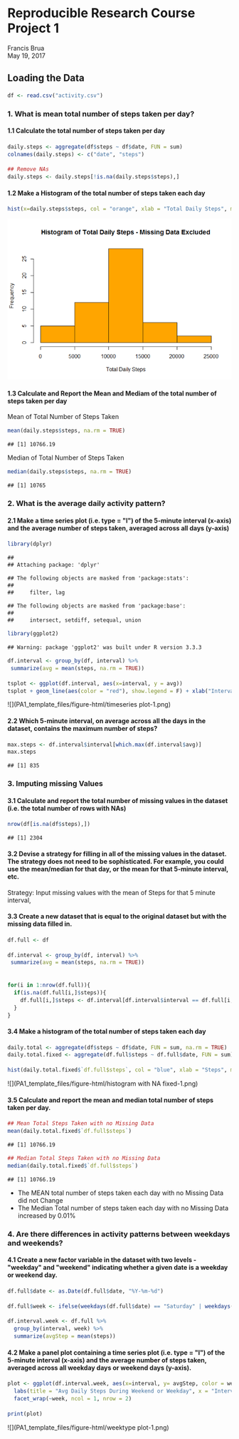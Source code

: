 # Reproducible Research Course Project 1
Francis Brua  
May 19, 2017  



## Loading the Data


```r
df <- read.csv("activity.csv")
```
### 1. What is mean total number of steps taken per day?

#### 1.1 Calculate the total number of steps taken per day

```r
daily.steps <- aggregate(df$steps ~ df$date, FUN = sum)
colnames(daily.steps) <- c("date", "steps")

## Remove NAs
daily.steps <- daily.steps[!is.na(daily.steps$steps),]
```

#### 1.2 Make a Histogram of the total number of steps taken each day

```r
hist(x=daily.steps$steps, col = "orange", xlab = "Total Daily Steps", main = "Histogram of Total Daily Steps - Missing Data Excluded")
```

![](PA1_template_files/figure-html/stepsHist-1.png)<!-- -->

#### 1.3 Calculate and Report the Mean and Mediam of the total number of steps taken per day

Mean of Total Number of Steps Taken

```r
mean(daily.steps$steps, na.rm = TRUE)
```

```
## [1] 10766.19
```

Median of Total Number of Steps Taken

```r
median(daily.steps$steps, na.rm = TRUE)
```

```
## [1] 10765
```

### 2. What is the average daily activity pattern?

#### 2.1 Make a time series plot (i.e. type = "l") of the 5-minute interval (x-axis) and the average number of steps taken, averaged across all days (y-axis)


```r
library(dplyr)
```

```
## 
## Attaching package: 'dplyr'
```

```
## The following objects are masked from 'package:stats':
## 
##     filter, lag
```

```
## The following objects are masked from 'package:base':
## 
##     intersect, setdiff, setequal, union
```

```r
library(ggplot2)
```

```
## Warning: package 'ggplot2' was built under R version 3.3.3
```

```r
df.interval <- group_by(df, interval) %>%
 summarize(avg = mean(steps, na.rm = TRUE))

tsplot <- ggplot(df.interval, aes(x=interval, y = avg))
tsplot + geom_line(aes(color = "red"), show.legend = F) + xlab("Interval") + ylab("Avg Number of Steps Taken") + ggtitle("Avg Number of Steps per Interval")
```

![](PA1_template_files/figure-html/timeseries plot-1.png)<!-- -->

#### 2.2 Which 5-minute interval, on average across all the days in the dataset, contains the maximum number of steps?


```r
max.steps <- df.interval$interval[which.max(df.interval$avg)]
max.steps
```

```
## [1] 835
```

### 3. Imputing missing Values

#### 3.1 Calculate and report the total number of missing values in the dataset (i.e. the total number of rows with NAs)


```r
nrow(df[is.na(df$steps),])
```

```
## [1] 2304
```

#### 3.2 Devise a strategy for filling in all of the missing values in the dataset. The strategy does not need to be sophisticated. For example, you could use the mean/median for that day, or the mean for that 5-minute interval, etc.

Strategy: Input missing values with the mean of Steps for that 5 minute interval,

#### 3.3 Create a new dataset that is equal to the original dataset but with the missing data filled in.


```r
df.full <- df

df.interval <- group_by(df, interval) %>%
 summarize(avg = mean(steps, na.rm = TRUE))


for(i in 1:nrow(df.full)){
  if(is.na(df.full[i,]$steps)){
    df.full[i,]$steps <- df.interval[df.interval$interval == df.full[i,]$interval,]$avg
  }
}
```

#### 3.4 Make a histogram of the total number of steps taken each day


```r
daily.total <- aggregate(df$steps ~ df$date, FUN = sum, na.rm = TRUE)
daily.total.fixed <- aggregate(df.full$steps ~ df.full$date, FUN = sum)

hist(daily.total.fixed$`df.full$steps`, col = "blue", xlab = "Steps", main = "Total Steps per Day - Missing Data Fixed")
```

![](PA1_template_files/figure-html/histogram with NA fixed-1.png)<!-- -->

#### 3.5 Calculate and report the mean and median total number of steps taken per day. 


```r
## Mean Total Steps Taken with no Missing Data
mean(daily.total.fixed$`df.full$steps`)
```

```
## [1] 10766.19
```

```r
## Median Total Steps Taken with no Missing Data
median(daily.total.fixed$`df.full$steps`)
```

```
## [1] 10766.19
```

- The MEAN total number of steps taken each day with no Missing Data did not Change
- The Median Total number of steps taken each day with no Missing Data increased by 0.01%

### 4. Are there differences in activity patterns between weekdays and weekends?

#### 4.1 Create a new factor variable in the dataset with two levels - "weekday" and "weekend" indicating whether a given date is a weekday or weekend day.


```r
df.full$date <- as.Date(df.full$date, "%Y-%m-%d")

df.full$week <- ifelse(weekdays(df.full$date) == "Saturday" | weekdays(df.full$date) == "Sunday", "weekend", "weekday")

df.interval.week <- df.full %>%
  group_by(interval, week) %>%
  summarize(avgStep = mean(steps))
```

#### 4.2 Make a panel plot containing a time series plot (i.e. type = "l") of the 5-minute interval (x-axis) and the average number of steps taken, averaged across all weekday days or weekend days (y-axis).


```r
plot <- ggplot(df.interval.week, aes(x=interval, y= avgStep, color = week)) + geom_line() + 
  labs(title = "Avg Daily Steps During Weekend or Weekday", x = "Interval", y = "Avg Steps") + 
  facet_wrap(~week, ncol = 1, nrow = 2)

print(plot)
```

![](PA1_template_files/figure-html/weektype plot-1.png)<!-- -->
